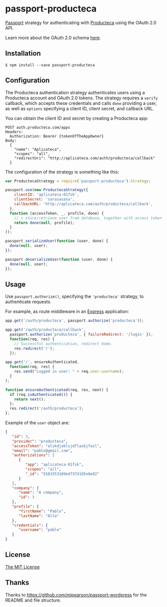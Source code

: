 # passport-producteca

[Passport](https://github.com/jaredhanson/passport) strategy for authenticating with [Producteca](http://www.producteca.com) using the OAuth 2.0 API.

Learn more about the OAuth 2.0 schema [here](http://oauth.net/2/).

## Installation

    $ npm install --save passport-producteca

## Configuration

The Producteca authentication strategy authenticates users using a Producteca
account and OAuth 2.0 tokens.  The strategy requires a `verify` callback, which
accepts these credentials and calls `done` providing a user, as well as
`options` specifying a client ID, client secret, and callback URL.

You can obtain the client ID and secret by creating a Producteca app:
```
POST auth.producteca.com/apps
Headers:
  Authorization: Bearer {tokenOfTheAppOwner}
Body:
  {
    "name": "Aplicateca",
    "scopes": "all",
    "redirectUri": "http://aplicateca.com/auth/producteca/callback"
  }
```

The configuration of the strategy is something like this:
```javascript
var ProductecaStrategy = require('passport-producteca').Strategy;

passport.use(new ProductecaStrategy({
    clientID: 'aplicateca-01fsk',
    clientSecret: 'sarasasasa',
    callbackURL: 'http://aplicateca.com/auth/producteca/callback',
  },
  function (accessToken, _, profile, done) {
    // + store/retrieve user from database, together with access token
    return done(null, profile); 
  }
));

passport.serializeUser(function (user, done) {
  done(null, user);
});

passport.deserializeUser(function (user, done) {
  done(null, user);
});
```

## Usage

Use `passport.authorize()`, specifying the `'producteca'` strategy, to
authenticate requests.

For example, as route middleware in an [Express](http://expressjs.com/)
application:

```javascript
app.get('/auth/producteca', passport.authorize('producteca'));

app.get('/auth/producteca/callback', 
  passport.authorize('producteca', { failureRedirect: '/login' }),
  function(req, res) {
    // Successful authentication, redirect home.
    res.redirect('/');
  });

app.get('/', ensureAuthenticated, 
  function(req, res) {
    res.send("Logged in user: " + req.user.username);
  }
);

function ensureAuthenticated(req, res, next) {
  if (req.isAuthenticated()) { 
    return next(); 
  };
  res.redirect('/auth/producteca');
};
```

Example of the `user` object are:
```json
{  
   "id": 3,
   "provider": "producteca",
   "accessToken": "alskdjaklsjdflaskjfasl",
   "email": "pablo@gmail.com",
   "authorizations": [  
      {  
         "app": "aplicateca-01fsk",
         "scopes": "all",
         "_id": "5583353109ed7374185e8e82"
      }
   ],
   "company": {  
      "name": "A company",
      "id": 3
   },
   "profile": {  
      "firstName": "Pablo",
      "lastName": "Alta"
   },
   "credentials": {  
      "username": "pablo"
   }
}
```

## License

[The MIT License](http://opensource.org/licenses/MIT)

## Thanks

Thanks to https://github.com/mjpearson/passport-wordpress for the README and file structure.
